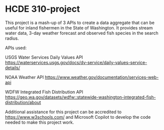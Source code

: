 # HCDE 310-project

This project is a mash-up of 3 APIs to create a data aggregate that can be 
useful for inland fishermen in the State of Washington. It provides stream water data, 
3-day weather forecast and observed fish species in the search radius.

APIs used: 

USGS Water Services Daily Values API https://waterservices.usgs.gov/docs/dv-service/daily-values-service-details/

NOAA Weather API https://www.weather.gov/documentation/services-web-api

WDFW Integrated Fish Distribution API https://geo.wa.gov/datasets/wdfw::statewide-washington-integrated-fish-distribution/about

Additional assistance for this project can be accredited to https://www.w3schools.com/ and Microsoft Copilot to develop the code
needed to make this project work.